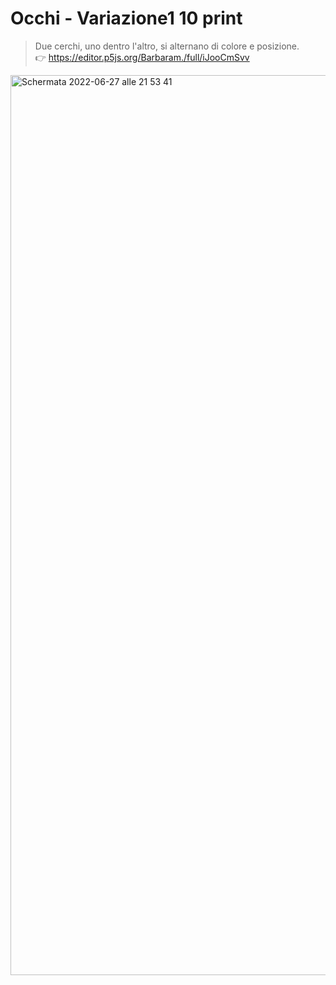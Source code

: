 # Occhi - Variazione1 10 print
> Due cerchi, uno dentro l'altro, si alternano di colore e posizione. <br>
:point_right: https://editor.p5js.org/Barbaram./full/iJooCmSvv

<img width="1440" alt="Schermata 2022-06-27 alle 21 53 41" src="https://user-images.githubusercontent.com/101414554/176024425-8dbf59db-0a62-43fe-a039-9beb0a2a4f66.png">
